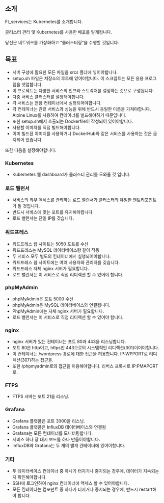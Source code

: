 ## 소개
Ft_services는 Kubernetes를 소개합니다.

클러스터 관리 및 Kubernetes를 사용한 배포를 알게됩니다.

당신은 네트워크를 가상화하고 “클러스터링”을 수행할 것입니다.

## 목표

* 서버 구성에 필요한 모든 파일을 srcs 폴더에 넣어야합니다.
* setup.sh 파일은 저장소의 루트에 있어야합니다. 이 스크립트는 모든 응용 프로그램을 셋업합니다.
* 이 프로젝트는 다양한 서비스의 인프라 스트럭쳐를 설정하는 것으로 구성됩니다. 
* 다중 서비스 클러스터를 설정해야합니다.
* 각 서비스는 전용 컨테이너에서 실행되어야합니다.
* 각 컨테이너는 관련 서비스와 성능을 위해 반드시 동일한 이름을 가져야합니다. Alpine Linux를 사용하여 컨테이너를 빌드해야하기 때문입니다.
* 또한 setup.sh에서 호출되는 Dockerfile이 작성되어 있어야합니다.
* 사용할 이미지를 직접 빌드해야합니다.
* 이미 빌드된 이미지를 사용하거나 DockerHub와 같은 서비스를 사용하는 것은 금지되어 있습니다.

또한 다음을 설정해야합니다.
### Kubernetes

* Kubernetes 웹 dashboard가 클러스터 관리를 도와줄 것 입니다.

### 로드 밸런서
* 서비스의 외부 액세스를 관리하는 로드 밸런서가 클러스터의 유일한 엔트리포인트가 될 것입니다.
* 반드시 서비스에 맞는 포트를 유지해야합니다
* 로드 밸런서는 단일 IP를 갖습니다.

### 워드프레스
* 워드프레스 웹 사이트는 5050 포트를 수신
* 워드프레스는 MySQL 데이터베이스랑 같이 작동
* 두 서비스 모두 별도의 컨테이너에서 실행되어야합니다.
* 워드프레스 웹 사이트에는 여러 사용자와 관리자를 갖습니다.
* 워드프레스 자체 nginx 서버가 필요합니다.
* 로드 밸런서는 이 서비스로 직접 리디렉션 할 수 있어야 합니다.


### phpMyAdmin
* phpMyAdmin은 포트 5000 수신
* phpMyAdmin은 MySQL 데이터베이스와 연결됩니다.
* PhpMyAdmin에는 자체 nginx 서버가 필요합니다.
* 로드 밸런서는 이 서비스로 직접 리디렉션 할 수 있어야 합니다.


### nginx
* nginx 서버가 있는 컨테이너는 포트 80과 443을 리스닝합니다.
* 포트 80은 http이고, https인 443으로의 시스템적인 리디렉션(301)이어야합니다.
* 이 컨테이너는 /wordpress 경로에 대한 접근을 허용합니다. IP:WPPORT로 리디렉션(307)하는 접근을.
* 또한 /phpmyadmin로의 접근을 허용해야합니다. 리버스 프록시로 IP:PMAPORT로.


### FTPS
* FTPS 서버는 포트 21을 리스닝.

### Grafana
* Grafana 플랫폼은 포트 3000을 리스닝.
* Grafana 플랫폼은 InfluxDB 데이터베이스와 연결됨
* Grafana는 모든 컨테이너를 모니터링합니다.
* 서비스 하나 당 대시 보드를 하나 만들어야합니다.
* InﬂuxDB와 Grafana는 두 개의 별개 컨테이너에 있어야합니다.

### 기타
* 두 데이터베이스 컨테이너 중 하나가 터지거나 중지되는 경우에, 데이터가 지속되는지 확인해야합니다.
* SSH에 로그인하여 nginx 컨테이너에 액세스 할 수 있어야합니다.
* 모든 컨테이너는 컴포넌트 중 하나가 터지거나 중지되는 경우에, 반드시 restart해야 합니다.

